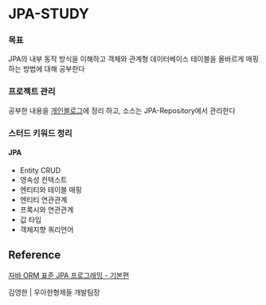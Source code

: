 # JPA-STUDY

### 목표
JPA의 내부 동작 방식을 이해하고 객체와 관계형 데이터베이스 테이블을 올바르게 매핑하는 방법에 대해 공부한다

### 프로젝트 관리


공부한 내용을 [개인블로그](https://tosuccess.tistory.com/category/JPA)에 정리 하고, 소스는 JPA-Repository에서 관리한다


### 스터드 키워드 정리


#### JPA
  - Entity CRUD
  - 영속성 컨텍스트
  - 엔티티와 테이블 매핑
  - 엔티티 연관관계
- 프록시와 연관관계
- 값 타입
- 객체지향 쿼리언어





## Reference

[자바 ORM 표준 JPA 프로그래밍 - 기본편](https://www.inflearn.com/course/ORM-JPA-Basic)

김영한 | 우아한형제들 개발팀장 
